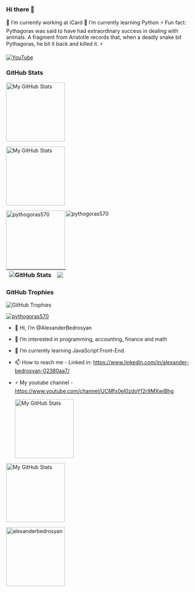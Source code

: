 ### Hi there 👋

<!--
**pythogoras570/pythogoras570** is a ✨ _special_ ✨ repository because its `README.md` (this file) appears on your GitHub profile.

Here are some ideas to get you started:

- 🔭 I’m currently working on ...
- 🌱 I’m currently learning ...
- 👯 I’m looking to collaborate on ...
- 🤔 I’m looking for help with ...
- 💬 Ask me about ...
- 📫 How to reach me: ...
- ⚡ Fun fact: ...
-->
🔭 I’m currently working at iCard
🌱 I’m currently learning Python
⚡ Fun fact: Pythagoras was said to have had extraordinary success in dealing with animals. A fragment from Aristotle records that, when a deadly snake bit Pythagoras, he bit it back and killed it. ⚡

[![YouTube](https://img.shields.io/badge/YouTube-red?style=for-the-badge&logo=youtube&logoColor=white)](https://www.youtube.com/watch?v=9_DHBf_koGE) 

### GitHub Stats

<img height="160em" alt="My GitHub Stats" src="https://github-readme-stats.vercel.app/api/top-langs/?username=pythogoras570&langs_count=8&layout=compact&hide_border=true&bg_color=00000000&text_color=3498db&&count_private=true&include_all_commits=true" />
</p>
<p></p><p></p>
<img height="160em" alt="My GitHub Stats" src="https://github-readme-stats.vercel.app/api?username=pythogoras570&show_icons=true&bg_color=00000000&hide_border=true&text_color=3498db&&count_private=true" />
<p><img height="160em" img align="left" src="https://github-readme-streak-stats.herokuapp.com/?user=pythogoras570&" alt="pythogoras570" /></p>

<p align="left"> <img src="https://komarev.com/ghpvc/?username=pythogoras570&label=Profile%20views&color=0e75b6&style=flat" alt="pythogoras570" /> </p>

| <img align="center" src="https://github-readme-stats.vercel.app/api?username=pythogoras570&count_private=true&show_icons=true&include_all_commits=true&hide_border=true&hide=contribs" alt="GitHub Stats" /> | <img align="center" src="https://github-readme-stats.vercel.app/api/top-langs/?username=pythogoras570&layout=compact&hide_border=true" /> |
| ------------- | ------------- |

### GitHub Trophies

<img align="center" src="https://github-profile-trophy.vercel.app/?username=pythogoras570" alt="GitHub Trophies" />
<p align="left"> <a href="https://github.com/ryo-ma/github-profile-trophy"><img src="https://github-profile-trophy.vercel.app/?username=pythogoras570" alt=" pythogoras570" /></a> </p>

- 👋 Hi, I’m @AlexanderBedrosyan
- 👀 I’m interested in programming, accounting, finance and math
- 🌱 I’m currently learning JavaScript Front-End.
- 📫 How to reach me - Linked in: https://www.linkedin.com/in/alexander-bedrosyan-02380aa7/
- ⚡ My youtube channel - https://www.youtube.com/channel/UCMfx0el0zdoYf2r9MXwiBhg

  <img height="160em" alt="My GitHub Stats" src="https://github-readme-stats.vercel.app/api/top-langs/?username=AlexanderBedrosyan&langs_count=8&layout=compact&hide_border=true&bg_color=00000000&text_color=3498db&&count_private=true&include_all_commits=true" />
</p>
<p></p><p></p>
<img height="160em" alt="My GitHub Stats" src="https://github-readme-stats.vercel.app/api?username=AlexanderBedrosyan&show_icons=true&bg_color=00000000&hide_border=true&text_color=3498db&&count_private=true" />
<p><img height="160em" img align="left" src="https://github-readme-streak-stats.herokuapp.com/?user=alexanderbedrosyan&" alt="alexanderbedrosyan" /></p>

<p>


